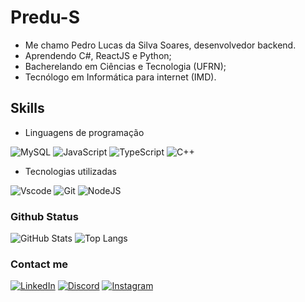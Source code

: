 # Predu-S

* Me chamo Pedro Lucas da Silva Soares, desenvolvedor backend.
* Aprendendo C#, ReactJS e Python;
* Bacherelando em Ciências e Tecnologia (UFRN);
* Tecnólogo em Informática para internet (IMD).

## Skills

* Linguagens de programação

![MySQL](https://img.shields.io/badge/MySQL-00000F?style=for-the-badge&logo=mysql&logoColor=white)
![JavaScript](https://img.shields.io/badge/JavaScript-F7DF1E?style=for-the-badge&logo=javascript&logoColor=black)
![TypeScript](https://img.shields.io/badge/TypeScript-007ACC?style=for-the-badge&logo=typescript&logoColor=white)
![C++](https://img.shields.io/badge/C%2B%2B-00599C?style=for-the-badge&logo=c%2B%2B&logoColor=white)

* Tecnologias utilizadas

![Vscode](https://img.shields.io/badge/Vscode-007ACC?style=for-the-badge&logo=visual-studio-code&logoColor=white)
![Git](https://img.shields.io/badge/GIT-E44C30?style=for-the-badge&logo=git&logoColor=white)
![NodeJS](https://img.shields.io/badge/node.js-6DA55F?style=for-the-badge&logo=node.js&logoColor=white)

### Github Status

![GitHub Stats](https://github-readme-stats.vercel.app/api?username=Predu-S&theme=transparent&bg_color=000&border_color=30A3DC&show_icons=true&icon_color=30A3DC&title_color=E94D5F&text_color=FFF)
![Top Langs](https://github-readme-stats-git-masterrstaa-rickstaa.vercel.app/api/top-langs/?username=Predu-S&layout=compact&bg_color=000&border_color=30A3DC&title_color=E94D5F&text_color=FFF)

### Contact me

[![LinkedIn](https://img.shields.io/badge/LinkedIn-0077B5?style=for-the-badge&logo=linkedin&logoColor=white)](www.linkedin.com/in/pedro-silva-8ba08326a)
[![Discord](https://img.shields.io/badge/Discord-7289DA?style=for-the-badge&logo=discord&logoColor=white)](https://discord.com/channels/@pedrin4152/)
[![Instagram](https://img.shields.io/badge/-Instagram-%23E4405F?style=for-the-badge&logo=instagram&logoColor=white)](https://www.instagram.com/pl_soaress/)
